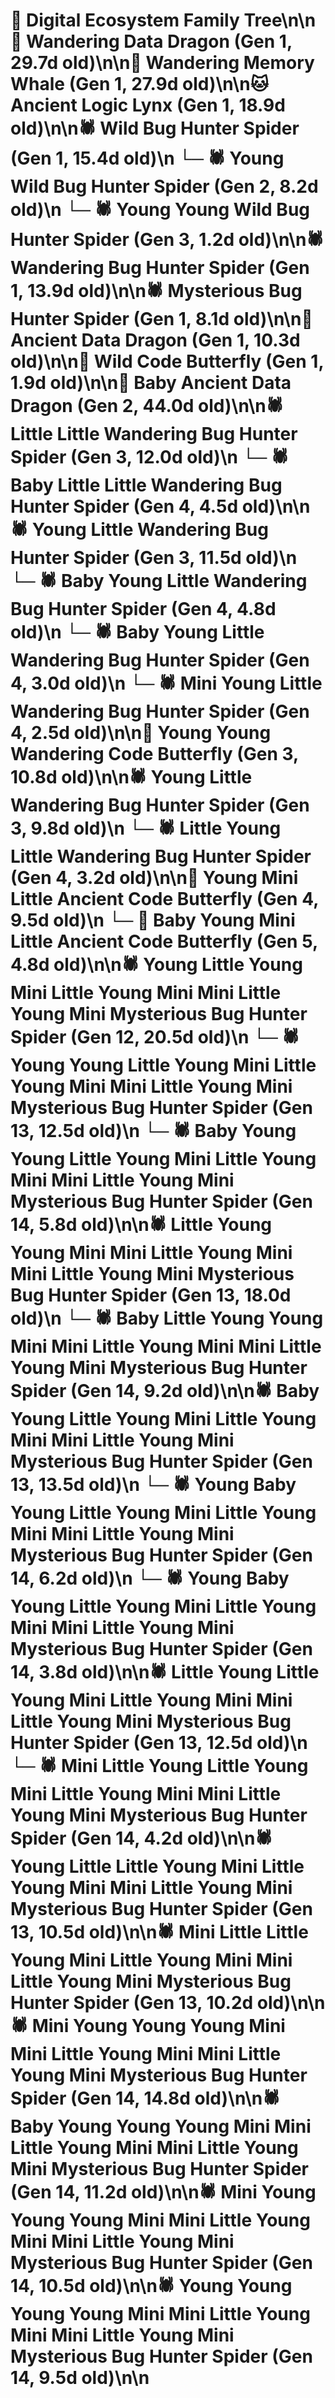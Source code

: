 # 🌳 Digital Ecosystem Family Tree\n\n🐉 Wandering Data Dragon (Gen 1, 29.7d old)\n\n🐋 Wandering Memory Whale (Gen 1, 27.9d old)\n\n🐱 Ancient Logic Lynx (Gen 1, 18.9d old)\n\n🕷️ Wild Bug Hunter Spider (Gen 1, 15.4d old)\n  └─ 🕷️ Young Wild Bug Hunter Spider (Gen 2, 8.2d old)\n    └─ 🕷️ Young Young Wild Bug Hunter Spider (Gen 3, 1.2d old)\n\n🕷️ Wandering Bug Hunter Spider (Gen 1, 13.9d old)\n\n🕷️ Mysterious Bug Hunter Spider (Gen 1, 8.1d old)\n\n🐉 Ancient Data Dragon (Gen 1, 10.3d old)\n\n🦋 Wild Code Butterfly (Gen 1, 1.9d old)\n\n🐉 Baby Ancient Data Dragon (Gen 2, 44.0d old)\n\n🕷️ Little Little Wandering Bug Hunter Spider (Gen 3, 12.0d old)\n  └─ 🕷️ Baby Little Little Wandering Bug Hunter Spider (Gen 4, 4.5d old)\n\n🕷️ Young Little Wandering Bug Hunter Spider (Gen 3, 11.5d old)\n  └─ 🕷️ Baby Young Little Wandering Bug Hunter Spider (Gen 4, 4.8d old)\n  └─ 🕷️ Baby Young Little Wandering Bug Hunter Spider (Gen 4, 3.0d old)\n  └─ 🕷️ Mini Young Little Wandering Bug Hunter Spider (Gen 4, 2.5d old)\n\n🦋 Young Young Wandering Code Butterfly (Gen 3, 10.8d old)\n\n🕷️ Young Little Wandering Bug Hunter Spider (Gen 3, 9.8d old)\n  └─ 🕷️ Little Young Little Wandering Bug Hunter Spider (Gen 4, 3.2d old)\n\n🦋 Young Mini Little Ancient Code Butterfly (Gen 4, 9.5d old)\n  └─ 🦋 Baby Young Mini Little Ancient Code Butterfly (Gen 5, 4.8d old)\n\n🕷️ Young Little Young Mini Little Young Mini Mini Little Young Mini Mysterious Bug Hunter Spider (Gen 12, 20.5d old)\n  └─ 🕷️ Young Young Little Young Mini Little Young Mini Mini Little Young Mini Mysterious Bug Hunter Spider (Gen 13, 12.5d old)\n    └─ 🕷️ Baby Young Young Little Young Mini Little Young Mini Mini Little Young Mini Mysterious Bug Hunter Spider (Gen 14, 5.8d old)\n\n🕷️ Little Young Young Mini Mini Little Young Mini Mini Little Young Mini Mysterious Bug Hunter Spider (Gen 13, 18.0d old)\n  └─ 🕷️ Baby Little Young Young Mini Mini Little Young Mini Mini Little Young Mini Mysterious Bug Hunter Spider (Gen 14, 9.2d old)\n\n🕷️ Baby Young Little Young Mini Little Young Mini Mini Little Young Mini Mysterious Bug Hunter Spider (Gen 13, 13.5d old)\n  └─ 🕷️ Young Baby Young Little Young Mini Little Young Mini Mini Little Young Mini Mysterious Bug Hunter Spider (Gen 14, 6.2d old)\n  └─ 🕷️ Young Baby Young Little Young Mini Little Young Mini Mini Little Young Mini Mysterious Bug Hunter Spider (Gen 14, 3.8d old)\n\n🕷️ Little Young Little Young Mini Little Young Mini Mini Little Young Mini Mysterious Bug Hunter Spider (Gen 13, 12.5d old)\n  └─ 🕷️ Mini Little Young Little Young Mini Little Young Mini Mini Little Young Mini Mysterious Bug Hunter Spider (Gen 14, 4.2d old)\n\n🕷️ Young Little Little Young Mini Little Young Mini Mini Little Young Mini Mysterious Bug Hunter Spider (Gen 13, 10.5d old)\n\n🕷️ Mini Little Little Young Mini Little Young Mini Mini Little Young Mini Mysterious Bug Hunter Spider (Gen 13, 10.2d old)\n\n🕷️ Mini Young Young Young Mini Mini Little Young Mini Mini Little Young Mini Mysterious Bug Hunter Spider (Gen 14, 14.8d old)\n\n🕷️ Baby Young Young Young Mini Mini Little Young Mini Mini Little Young Mini Mysterious Bug Hunter Spider (Gen 14, 11.2d old)\n\n🕷️ Mini Young Young Young Mini Mini Little Young Mini Mini Little Young Mini Mysterious Bug Hunter Spider (Gen 14, 10.5d old)\n\n🕷️ Young Young Young Young Mini Mini Little Young Mini Mini Little Young Mini Mysterious Bug Hunter Spider (Gen 14, 9.5d old)\n\n